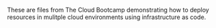 These are files from The Cloud Bootcamp demonstrating how to deploy resources in mulitple cloud environments using infrastructure as code.  
